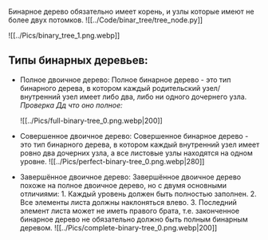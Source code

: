 Бинарное дерево обязательно имеет корень, и узлы которые имеют не более двух потомков.
![[../Code/binar_tree/tree_node.py]]

![[../Pics/binary_tree_1.png.webp]]

## Типы бинарных деревьев:
 - Полное двоичное дерево:
	Полное бинарное дерево - это тип бинарного дерева, в котором каждый родительский узел/внутренний узел имеет либо два, либо ни одного дочернего узла.
		*Проверка Дд что оно полное:*
		
	![[../Pics/full-binary-tree_0.png.webp|200]]
- Совершенное двоичное дерево:
	Совершенное бинарное дерево - это тип бинарного дерева, в котором каждый внутренний узел имеет ровно два дочерних узла, а все листовые узлы находятся на одном уровне.
![[../Pics/perfect-binary-tree_0.png.webp|280]]

- Завершённое двоичное дерево:
	Завершённое двоичное дерево похоже на полное двоичное дерево, но с двумя основными отличиями:
		1. Каждый уровень должен быть полностью заполнен.
		2. Все элементы листа должны наклоняться влево.
		3. Последний элемент листа может не иметь правого брата, т.е. законченное бинарное дерево не обязательно должно быть полным бинарным деревом.
	![[../Pics/complete-binary-tree_0.png.webp|200]]
